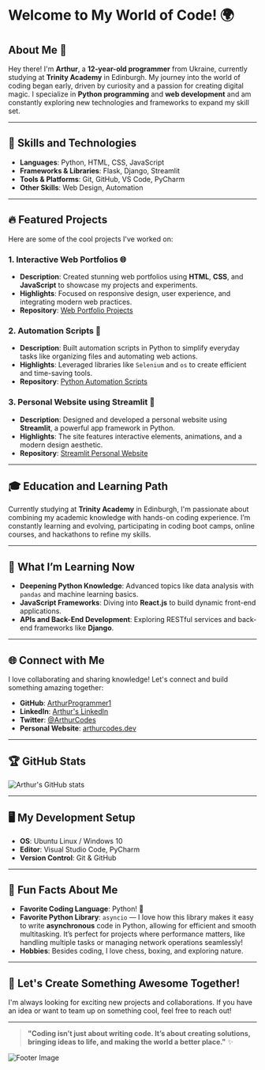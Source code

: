 # Welcome to My World of Code! 🌍

## About Me 👋

Hey there! I'm **Arthur**, a **12-year-old programmer** from Ukraine, currently studying at **Trinity Academy** in Edinburgh. My journey into the world of coding began early, driven by curiosity and a passion for creating digital magic. I specialize in **Python programming** and **web development** and am constantly exploring new technologies and frameworks to expand my skill set.

---

## 🚀 Skills and Technologies

- **Languages**: Python, HTML, CSS, JavaScript
- **Frameworks & Libraries**: Flask, Django, Streamlit
- **Tools & Platforms**: Git, GitHub, VS Code, PyCharm
- **Other Skills**: Web Design, Automation

---

## 🔥 Featured Projects

Here are some of the cool projects I've worked on:

### 1. **Interactive Web Portfolios** 🌐
- **Description**: Created stunning web portfolios using **HTML**, **CSS**, and **JavaScript** to showcase my projects and experiments.
- **Highlights**: Focused on responsive design, user experience, and integrating modern web practices.
- **Repository**: [Web Portfolio Projects](https://github.com/ArthurProgrammer1/web-portfolio)

### 2. **Automation Scripts** 🤖
- **Description**: Built automation scripts in Python to simplify everyday tasks like organizing files and automating web actions.
- **Highlights**: Leveraged libraries like `Selenium` and `os` to create efficient and time-saving tools.
- **Repository**: [Python Automation Scripts](https://github.com/ArthurProgrammer1/automation-scripts)

### 3. **Personal Website using Streamlit** 🌟
- **Description**: Designed and developed a personal website using **Streamlit**, a powerful app framework in Python.
- **Highlights**: The site features interactive elements, animations, and a modern design aesthetic.
- **Repository**: [Streamlit Personal Website](https://github.com/ArthurProgrammer1/streamlit-website)

---

## 🎓 Education and Learning Path

Currently studying at **Trinity Academy** in Edinburgh, I'm passionate about combining my academic knowledge with hands-on coding experience. I’m constantly learning and evolving, participating in coding boot camps, online courses, and hackathons to refine my skills.

---

## 🌱 What I’m Learning Now

- **Deepening Python Knowledge**: Advanced topics like data analysis with `pandas` and machine learning basics.
- **JavaScript Frameworks**: Diving into **React.js** to build dynamic front-end applications.
- **APIs and Back-End Development**: Exploring RESTful services and back-end frameworks like **Django**.

---

## 🌐 Connect with Me

I love collaborating and sharing knowledge! Let's connect and build something amazing together:

- **GitHub**: [ArthurProgrammer1](https://github.com/ArthurProgrammer1)
- **LinkedIn**: [Arthur's LinkedIn](https://www.linkedin.com/in/arthurprogrammer1)
- **Twitter**: [@ArthurCodes](https://twitter.com/ArthurCodes)
- **Personal Website**: [arthurcodes.dev](https://arthurcodes.dev)

---

## 🏆 GitHub Stats

![Arthur's GitHub stats](https://github-readme-stats.vercel.app/api?username=ArthurProgrammer1&show_icons=true&theme=radical)

---

## 🖥️ My Development Setup

- **OS**: Ubuntu Linux / Windows 10
- **Editor**: Visual Studio Code, PyCharm
- **Version Control**: Git & GitHub

---

## 🧠 Fun Facts About Me

- **Favorite Coding Language**: Python! 🐍
- **Favorite Python Library**: `asyncio` — I love how this library makes it easy to write **asynchronous** code in Python, allowing for efficient and smooth multitasking. It’s perfect for projects where performance matters, like handling multiple tasks or managing network operations seamlessly!
- **Hobbies**: Besides coding, I love chess, boxing, and exploring nature.

---

## 🌈 Let's Create Something Awesome Together!

I'm always looking for exciting new projects and collaborations. If you have an idea or want to team up on something cool, feel free to reach out!

---

> **"Coding isn’t just about writing code. It’s about creating solutions, bringing ideas to life, and making the world a better place."** ✨

![Footer Image](https://images.unsplash.com/photo-1519330267732-4b7b9e3a68f0)
